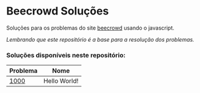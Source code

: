 # Beecrowd Soluções

Soluções para os problemas do site [beecrowd](https://www.beecrowd.com.br/) usando o javascript.

_Lembrando que este repositório é a base para a resolução dos problemas._

### Soluções disponíveis neste repositório:

| Problema  |  Nome  |
| --------- | ------ |
|  [1000](./problems/1000.js) | Hello World! |
